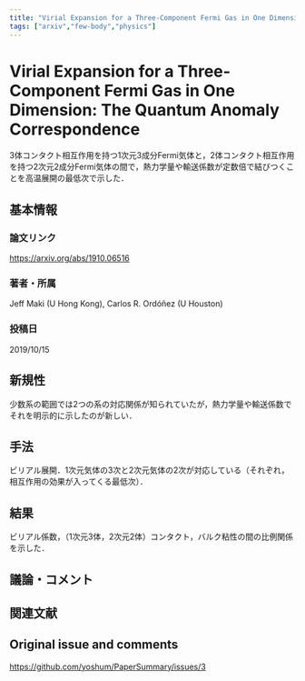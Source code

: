 ```yaml
---
title: "Virial Expansion for a Three-Component Fermi Gas in One Dimension: The Quantum Anomaly Correspondence"
tags: ["arxiv","few-body","physics"]
---
```


# Virial Expansion for a Three-Component Fermi Gas in One Dimension: The Quantum Anomaly Correspondence

3体コンタクト相互作用を持つ1次元3成分Fermi気体と，2体コンタクト相互作用を持つ2次元2成分Fermi気体の間で，熱力学量や輸送係数が定数倍で結びつくことを高温展開の最低次で示した．

## 基本情報
### 論文リンク
https://arxiv.org/abs/1910.06516

### 著者・所属
Jeff Maki (U Hong Kong), Carlos R. Ordóñez (U Houston)

### 投稿日
2019/10/15

## 新規性

少数系の範囲では2つの系の対応関係が知られていたが，熱力学量や輸送係数でそれを明示的に示したのが新しい．

## 手法

ビリアル展開．1次元気体の3次と2次元気体の2次が対応している（それぞれ，相互作用の効果が入ってくる最低次）．

## 結果

ビリアル係数，（1次元3体，2次元2体）コンタクト，バルク粘性の間の比例関係を示した．

## 議論・コメント

## 関連文献


## Original issue and comments

https://github.com/yoshum/PaperSummary/issues/3
